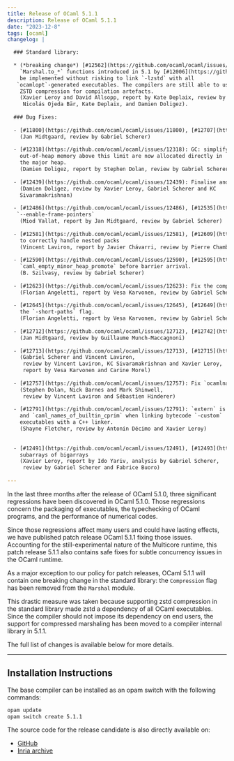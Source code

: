 ```yaml
---
title: Release of OCaml 5.1.1
description: Release of OCaml 5.1.1
date: "2023-12-8"
tags: [ocaml]
changelog: |

  ### Standard library:
  
  * (*breaking change*) [#12562](https://github.com/ocaml/ocaml/issues/12562), [#12734](https://github.com/ocaml/ocaml/issues/12734), [#12783](https://github.com/ocaml/ocaml/issues/12783): Remove the `Marshal.Compression` flag to the
    `Marshal.to_*` functions introduced in 5.1 by [#12006](https://github.com/ocaml/ocaml/issues/12006), as it cannot
    be implemented without risking to link `-lzstd` with all
   `ocamlopt`-generated executables. The compilers are still able to use
    ZSTD compression for compilation artefacts.
    (Xavier Leroy and David Allsopp, report by Kate Deplaix, review by
     Nicolás Ojeda Bär, Kate Deplaix, and Damien Doligez).
  
  ### Bug Fixes:
  
  - [#11800](https://github.com/ocaml/ocaml/issues/11800), [#12707](https://github.com/ocaml/ocaml/issues/12707): Fix an assertion race condition in `install_backup_thread`
    (Jan Midtgaard, review by Gabriel Scherer)
  
  - [#12318](https://github.com/ocaml/ocaml/issues/12318): GC: simplify the meaning of `custom_minor_max_size:` blocks with
    out-of-heap memory above this limit are now allocated directly in
    the major heap.
    (Damien Doligez, report by Stephen Dolan, review by Gabriel Scherer)
  
  - [#12439](https://github.com/ocaml/ocaml/issues/12439): Finalise and collect dead custom blocks during minor collection
    (Damien Doligez, review by Xavier Leroy, Gabriel Scherer and KC
    Sivaramakrishnan)
  
  - [#12486](https://github.com/ocaml/ocaml/issues/12486), [#12535](https://github.com/ocaml/ocaml/issues/12535): Fix delivery of unhandled effect exceptions on AMD64 with
   `--enable-frame-pointers`
    (Miod Vallat, report by Jan Midtgaard, review by Gabriel Scherer)
  
  - [#12581](https://github.com/ocaml/ocaml/issues/12581), [#12609](https://github.com/ocaml/ocaml/issues/12609): Fix error on uses of packed modules outside their pack
    to correctly handle nested packs
    (Vincent Laviron, report by Javier Chávarri, review by Pierre Chambart)
  
  - [#12590](https://github.com/ocaml/ocaml/issues/12590), [#12595](https://github.com/ocaml/ocaml/issues/12595): Move `caml_collect_gc_stats_sample` in
    `caml_empty_minor_heap_promote` before barrier arrival.
    (B. Szilvasy, review by Gabriel Scherer)
  
  - [#12623](https://github.com/ocaml/ocaml/issues/12623): Fix the computation of variance composition
    (Florian Angeletti, report by Vesa Karvonen, review by Gabriel Scherer)
  
  - [#12645](https://github.com/ocaml/ocaml/issues/12645), [#12649](https://github.com/ocaml/ocaml/issues/12649): Fix error messages for cyclic type definitions in presence of
    the `-short-paths` flag.
    (Florian Angeletti, report by Vesa Karvonen, review by Gabriel Scherer)
  
  - [#12712](https://github.com/ocaml/ocaml/issues/12712), [#12742](https://github.com/ocaml/ocaml/issues/12742): Fix an assertion boundary case in `caml_reset_young_limit`
    (Jan Midtgaard, review by Guillaume Munch-Maccagnoni)
  
  - [#12713](https://github.com/ocaml/ocaml/issues/12713), [#12715](https://github.com/ocaml/ocaml/issues/12715): Disable common subexpression elimination for atomic loads
    (Gabriel Scherer and Vincent Laviron,
     review by Vincent Laviron, KC Sivaramakrishnan and Xavier Leroy,
     report by Vesa Karvonen and Carine Morel)
  
  - [#12757](https://github.com/ocaml/ocaml/issues/12757): Fix `ocamlnat` (native toplevel) by registering frametables correctly
    (Stephen Dolan, Nick Barnes and Mark Shinwell,
     review by Vincent Laviron and Sébastien Hinderer)
  
  - [#12791](https://github.com/ocaml/ocaml/issues/12791): `extern` is applied to definitions of `caml_builtin_cprim`
    and `caml_names_of_builtin_cprim` when linking bytecode `-custom`
    executables with a C++ linker.
    (Shayne Fletcher, review by Antonin Décimo and Xavier Leroy)
  
  
  - [#12491](https://github.com/ocaml/ocaml/issues/12491), [#12493](https://github.com/ocaml/ocaml/issues/12493), [#12500](https://github.com/ocaml/ocaml/issues/12500), [#12754](https://github.com/ocaml/ocaml/issues/12754): Do not change GC pace when creating
    subarrays of bigarrays
    (Xavier Leroy, report by Ido Yariv, analysis by Gabriel Scherer,
     review by Gabriel Scherer and Fabrice Buoro)
  
---
```


In the last three months after the release of OCaml 5.1.0, three
significant regressions have been discovered in OCaml 5.1.0.
Those regressions concern the packaging of executables,
the typechecking of OCaml programs, and the performance of numerical codes.

Since those regressions affect many users and could have lasting effects, we
have published patch release OCaml 5.1.1 fixing those issues. Accounting for the
still-experimental nature of the Multicore runtime, this patch release 5.1.1
also contains safe fixes for subtle concurrency issues in the OCaml runtime.

As a major exception to our policy for patch releases, OCaml 5.1.1 will contain
one breaking change in the standard library: the `Compression` flag has been
removed from the `Marshal` module.

This drastic measure was taken because supporting zstd compression in the
standard library made zstd a dependency of all OCaml executables. Since the
compiler should not impose its dependency on end users, the support for
compressed marshaling has been moved to a compiler internal library in 5.1.1.

The full list of changes is available below for more details.

---

## Installation Instructions

The base compiler can be installed as an opam switch with the following commands:

```bash
opam update
opam switch create 5.1.1
```
The source code for the release candidate is also directly available on:

* [GitHub](https://github.com/ocaml/ocaml/archive/5.1.1.tar.gz)
* [Inria archive](https://caml.inria.fr/pub/distrib/ocaml-5.1/ocaml-5.1.1.tar.gz)
